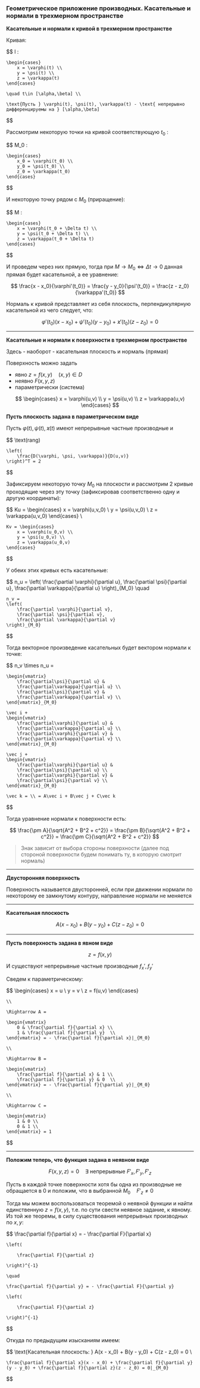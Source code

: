 ### Геометрическое приложение производных. Касательные и нормали в трехмерном пространстве

**Касательные и нормали к кривой в трехмерном пространстве**

Кривая:

$$
    l :

    \begin{cases}
        x = \varphi(t) \\
        y = \psi(t) \\
        z = \varkappa(t)
    \end{cases}

    \quad t\in [\alpha,\beta] \\

    \text{Пусть } \varphi(t), \psi(t), \varkappa(t) - \text{ непрерывно дифференцируемы на } [\alpha,\beta]
$$

Рассмотрим некоторую точки на кривой соответствующую $t_0$ :

$$
    M_0 :

    \begin{cases}
        x_0 = \varphi(t_0) \\
        y_0 = \psi(t_0) \\
        z_0 = \varkappa(t_0)
    \end{cases}
$$

И некоторую точку рядом с $M_0$ (приращение):

$$
    M :

    \begin{cases}
        x = \varphi(t_0 + \Delta t) \\
        y = \psi(t_0 + \Delta t) \\
        z = \varkappa(t_0 + \Delta t)
    \end{cases}
$$

И проведем через них прямую, тогда при $M \to M_0 \Leftrightarrow \Delta t \to 0$ данная прямая будет касательной, а ее уравнение:

$$
    \frac{x - x_0}{\varphi'(t_0)} = \frac{y - y_0}{\psi'(t_0)} = \frac{z - z_0}{\varkappa'(t_0)}
$$

Нормаль к кривой представляет из себя плоскость, перпендикулярную касательной из чего следует, что:

$$
    \varphi'(t_0)(x - x_0) + \psi'(t_0)(y - y_0) + \varkappa'(t_0)(z - z_0) = 0
$$

---

**Касательные и нормали к поверхности в трехмерном пространстве**

Здесь - наоборот - касательная плоскость и нормаль (прямая)

Поверхность можно задать

- явно $z = f(x,y) \quad (x,y) \in D$
- неявно $F(x,y,z)$
- параметрически (система)

$$
    \begin{cases}
        x = \varphi(u,v) \\
        y = \psi(u,v) \\
        z = \varkappa(u,v)
    \end{cases}
$$

**Пусть плоскость задана в параметрическом виде**

Пусть $\varphi(t), \psi(t), \varkappa(t)$ имеют непрерывные частные производные и

$$
    \text(rang)

    \left(
        \frac{D(\varphi, \psi, \varkappa)}{D(u,v)}
    \right)^T = 2
$$

Зафиксируем некоторую точку $M_0$ на плоскости и рассмотрим 2 кривые проходящие через эту точку (зафиксировав соответственно одну и другую координаты):

$$
    Ku = \begin{cases}
        x = \varphi(u,v_0) \\
        y = \psi(u,v_0) \\
        z = \varkappa(u,v_0)
    \end{cases} \\

    Kv = \begin{cases}
        x = \varphi(u_0,v) \\
        y = \psi(u_0,v) \\
        z = \varkappa(u_0,v)
    \end{cases}
$$

У обеих этих кривых есть касательные:

$$
    n_u =
    \left(
        \frac{\partial \varphi}{\partial u},
        \frac{\partial \psi}{\partial u},
        \frac{\partial \varkappa}{\partial u}
    \right)_{M_0} \quad

    n_v =
    \left(
        \frac{\partial \varphi}{\partial v},
        \frac{\partial \psi}{\partial v},
        \frac{\partial \varkappa}{\partial v}
    \right)_{M_0}
$$

Тогда векторное произведение касательных будет вектором нормали к точке:

$$
    n_v \times n_u =

    \begin{vmatrix}
        \frac{\partial\psi}{\partial u} &
        \frac{\partial\varkappa}{\partial u} \\
        \frac{\partial\psi}{\partial v} &
        \frac{\partial\varkappa}{\partial v} \\
    \end{vmatrix}_{M_0}

    \vec i +
    \begin{vmatrix}
        \frac{\partial\varphi}{\partial u} &
        \frac{\partial\varkappa}{\partial u} \\
        \frac{\partial\varphi}{\partial v} &
        \frac{\partial\varkappa}{\partial v} \\
    \end{vmatrix}_{M_0}

    \vec j +
    \begin{vmatrix}
        \frac{\partial\varphi}{\partial u} &
        \frac{\partial\psi}{\partial u} \\
        \frac{\partial\varphi}{\partial v} &
        \frac{\partial\psi}{\partial v} \\
    \end{vmatrix}_{M_0}

    \vec k = \\ = A\vec i + B\vec j + C\vec k
$$

Тогда уравнение нормали к поверхности есть:

$$
    \frac{\pm A}{\sqrt{A^2 + B^2 + c^2}} =
    \frac{\pm B}{\sqrt{A^2 + B^2 + c^2}} =
    \frac{\pm C}{\sqrt{A^2 + B^2 + c^2}}
$$

> Знак зависит от выбора стороны поверхности (далее под стороной поверхности будем понимать ту, в которую смотрит нормаль)

---

**Двусторонняя поверхность**

Поверхность называется двусторонней, если при движении нормали по некоторому ее замкнутому контуру, направление нормали не меняется

---

**Касательная плоскость**

$$
    A(x - x_0) + B(y - y_0) + C(z - z_0) = 0
$$

---

**Пусть поверхность задана в явном виде**

$$
    z = f(x,y)
$$

И существуют непрерывные частные производные $f_x', f_y'$

Сведем к параметрическому:

$$
    \begin{cases}
        x = u \\
        y = v \\
        z = f(u,v)
    \end{cases} 
    
    \\
     
    \Rightarrow A = 
    
    \begin{vmatrix}
        0 & \frac{\partial f}{\partial x} \\     
        1 & \frac{\partial f}{\partial y}  \\     
    \end{vmatrix} = - \frac{\partial f}{\partial x}|_{M_0}

    \\
     
    \Rightarrow B = 
    
    \begin{vmatrix}
        \frac{\partial f}{\partial x} & 1 \\     
        \frac{\partial f}{\partial y} & 0  \\     
    \end{vmatrix} = - \frac{\partial f}{\partial y}|_{M_0}

    \\
     
    \Rightarrow C = 
    
    \begin{vmatrix}
        1 & 0 \\     
        0 & 1 \\     
    \end{vmatrix} = 1
$$

---

**Положим теперь, что функция задана в неявном виде**

$$
    F(x,y,z)=0 \quad \exists \text{ непрерывные } F'_x, F'_y, F'_z
$$

Пусть в каждой точке поверхности хотя бы одна из производные не обращается в 0 и положим, что в выбранной $M_0 \quad F'_z\neq 0$

Тогда мы можем воспользоваться теоремой о неявной функции и найти единственную $z = f(x,y)$, т.е. по сути свести неявное задание, к явному. Из той же теоремы, в силу существования непрерывных производных по $x,y$:

$$
    \frac{\partial f}{\partial x} = - \frac{\partial F}{\partial x} 
    
    \left(
    
        \frac{\partial F}{\partial z}

    \right)^{-1}

    \quad 

    \frac{\partial f}{\partial y} = - \frac{\partial F}{\partial y} 
    
    \left(
    
        \frac{\partial F}{\partial z}

    \right)^{-1}
$$

Откуда по предыдущим изысканиям имеем:

$$
    \text{Касательная плоскость: } A(x - x_0) + B(y - y_0) + C(z - z_0) = 0 \\

    \frac{\partial f}{\partial x}(x - x_0) + \frac{\partial f}{\partial y}(y - y_0) + \frac{\partial f}{\partial z}(z - z_0) = 0|_{M_0}
$$
